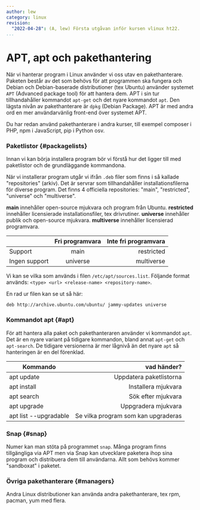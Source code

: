 ```yaml
---
author: lew
category: linux
revision:
  "2022-04-28": (A, lew) Första utgåvan inför kursen vlinux ht22.
...
```


# APT, apt och pakethantering

När vi hanterar program i Linux använder vi oss utav en pakethanterare. Paketen består av det som behövs för att programmen ska fungera och Debian och Debian-baserade distributioner (tex Ubuntu) använder systemet `APT` (Advanced package tool) för att hantera dem. APT i sin tur tillhandahåller kommandot `apt-get` och det nyare kommandot `apt`. Den lägsta nivån av pakethanterare är `dpkg` (Debian Package). APT är med andra ord en mer användarvänlig front-end över systemet APT.

Du har redan använd pakethanterare i andra kurser, till exempel composer i PHP, npm i JavaScript, pip i Python osv.

<!-- more -->

### Paketlistor {#packagelists}

Innan vi kan börja installera program bör vi förstå hur det ligger till med paketlistor och de grundläggande kommandona.

När vi installerar program utgår vi ifrån `.deb` filer som finns i så kallade "repositories" (arkiv). Det är servrar som tillhandahåller installationsfilerna för diverse program. Det finns 4 officiella repositories: "main", "restricted", "universe" och "multiverse".

**main** innehåller open-source mjukvara och program från Ubuntu.
**restricted** innehåller licensierade installationsfiler, tex drivrutiner.
**universe** innehåller publik och open-source mjukvara.
**multiverse** innehåller licensierad programvara.

|               | Fri programvara | Inte fri programvara |
| ------------- | :-------------: | -------------------: |
| Support       |      main       |           restricted |
| Ingen support |    universe     |           multiverse |

Vi kan se vilka som används i filen `/etc/apt/sources.list`. Följande format används:
`<type> <url> <release-name> <repository-name>`.

En rad ur filen kan se ut så här:

```console
deb http://archive.ubuntu.com/ubuntu/ jammy-updates universe
```

### Kommandot apt {#apt}

För att hantera alla paket och pakethanteraren använder vi kommandot `apt`. Det är en nyare variant på tidigare kommandon, bland annat `apt-get` och `apt-search`. De tidigare versionerna är mer lågnivå än det nyare `apt` så hanteringen är en del förenklad.

| Kommando              |                         vad händer? |
| --------------------- | ----------------------------------: |
| apt update            |             Uppdatera paketlistorna |
| apt install           |                 Installera mjukvara |
| apt search            |                  Sök efter mjukvara |
| apt upgrade           |                 Uppgradera mjukvara |
| apt list --upgradable | Se vilka program som kan upgraderas |

### Snap {#snap}

Numer kan man stöta på programmet `snap`. Många program finns tillgängliga via APT men via Snap kan utvecklare paketera ihop sina program och distribuera dem till användarna. Allt som behövs kommer "sandboxat" i paketet.

### Övriga pakethanterare {#managers}

Andra Linux distributioner kan använda andra pakethanterare, tex rpm, pacman, yum med flera.
